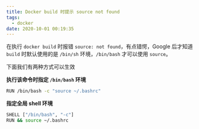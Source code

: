 ```yaml
---
title: Docker build 时提示 source not found
tags:
  - docker
date: 2020-10-01 00:19:35
---
```



在执行 `docker build` 时报错 `source: not found`，有点错愕，Google 后才知道 `build` 时默认使用的是 `/bin/sh` 环境，`/bin/bash` 才可以使用 `source`。

<!-- more -->
<!-- toc -->

下面我们有两种方式可以生效

**执行该命令时指定 `/bin/bash` 环境**

```bash
RUN /bin/bash -c "source ~/.bashrc"
```

**指定全局 shell 环境**

```bash
SHELL ["/bin/bash", "-c"]
RUN && source ~/.bashrc
```
